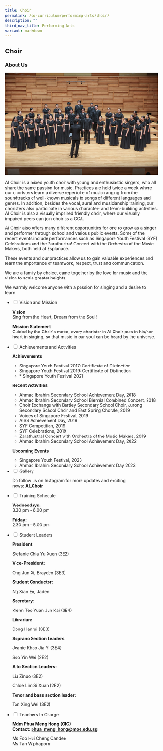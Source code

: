 ```yaml
---
title: Choir
permalink: /co-curriculum/performing-arts/choir/
description: ""
third_nav_title: Performing Arts
variant: markdown
---
```

## Choir
### About Us

![](/images/Co%20Curriculum/Choir/choir-banner.jpg)

<p>AI Choir is a mixed youth choir with young and enthusiastic singers, who all share the same passion for music. Practices are held twice a week where our choristers learn a diverse repertoire of music ranging from the soundtracks of well-known musicals to songs of different languages and genres. In addition, besides the vocal, aural and musicianship training, our choristers also participate in various character- and team-building activities. AI Choir is also a visually impaired friendly choir, where our visually impaired peers can join choir as a CCA.</p>

<p>AI Choir also offers many different opportunities for one to grow as a singer and performer through school and various public events. Some of the recent events include performances such as Singapore Youth Festival (SYF) Celebrations and the Zarathustra! Concert with the Orchestra of the Music Makers, both held at Esplanade.</p>

<p>These events and our practices allow us to gain valuable experiences and learn the importance of teamwork, respect, trust and communication.</p>

<p>We are a family by choice, came together by the love for music and the vision to scale greater heights.</p>

<p>We warmly welcome anyone with a passion for singing and a desire to learn.</p>

<ul class="jekyllcodex_accordion">
<li><input id="accordion1" type="checkbox"> <label for="accordion1">Vision and Mission</label>
<div>
<p><strong>Vision<br></strong>Sing from the Heart, Dream from the Soul!</p>
<p><strong>Mission Statement<br></strong>Guided by the Choir's motto, every chorister in AI Choir puts in his/her heart in singing, so that music in our soul can be heard by the universe.</p>
</div>
</li>
<li><input id="accordion2" type="checkbox"> <label for="accordion2">Achievements and Activities</label>
<div>
<p><strong>Achievements</strong></p>
<ul>
<li>Singapore Youth Festival 2017: Certificate of Distinction</li>
<li>Singapore Youth Festival 2019: Certificate of Distinction</li>
<li>*   Singapore Youth Festival 2021</li>	
</ul>
<p><strong>Recent Activities</strong></p>
<ul>
<li>Ahmad Ibrahim Secondary School Achievement Day, 2018</li>
<li>Ahmad Ibrahim Secondary School Biennial Combined Concert, 2018</li>
<li>Choir Exchange with Bartley Secondary School Choir, Jurong Secondary School Choir and East Spring Chorale, 2019</li>
<li>Voices of Singapore Festival, 2019</li>
<li>AISS Achievement Day, 2019</li>
<li>SYF Competition, 2019</li>
<li>SYF Celebrations, 2019</li>
<li>Zarathustra! Concert with Orchestra of the Music Makers, 2019</li>
<li>Ahmad Ibrahim Secondary School Achievement Day, 2022</li>	
</ul>
<p><strong>Upcoming Events</strong></p>
<ul>
<li>Singapore Youth Festival, 2023</li>
<li>Ahmad Ibrahim Secondary School Achievement Day 2023</li>
</ul>
</div>
</li><li><input id="accordion5" type="checkbox"> <label for="accordion5">Gallery</label>
<div>
<p>Do follow us on Instagram for more updates and exciting news:&nbsp;<strong><a href="https://www.instagram.com/ai_choir/" target="_blank" rel="noopener">AI_Choir</a></strong>&nbsp;</p>
</div>
</li>
<li><input id="accordion6" type="checkbox"> <label for="accordion6">Training Schedule</label>
<div>
<p><strong>Wednesdays:<br></strong>3.30 pm - 6.00 pm</p>
<p><strong>Friday:<br></strong>2.30 pm – 5.00 pm</p>
</div>
</li>
<li><input id="accordion7" type="checkbox"> <label for="accordion7">Student Leaders</label>
<div>
<p><strong>President:</strong></p>
<p>Stefanie Chia Yu Xuen (3E2)</p>
<p><strong>Vice-President:</strong></p>
<p>Ong Jun Xi, Brayden (3E3)</p>
<p><strong>Student Conductor:</strong></p>
<p>Ng Xian En, Jaden</p>
<p><strong>Secretary:</strong></p>
<p>Klenn Teo Yuan Jun Kai (3E4)</p>
<p><strong>Librarian:</strong></p>
<p>Dong Hanrui (3E3)</p>
<p><strong>Soprano Section Leaders:</strong></p>
<p>Jeanie Khoo Jia Yi (3E4)</p>
<p>Soo Yin Wei (2E2)</p>
<p><strong>Alto Section Leaders:</strong></p>
<p>Liu Zinuo (3E2)</p>
<p>Chloe Lim Si Xuan (2E2)</p>
<p><strong>Tenor and bass section leader:</strong></p>
<p>Tan Xing Wei (3E2)</p>

</div>
</li>
<li><input id="accordion8" type="checkbox"> <label for="accordion8">Teachers In Charge</label>
<div>
<p><strong>Mdm Phua Meng Hong (OIC) <br></strong><strong>Contact:&nbsp;</strong><strong><a href="mailto:sherman_yuen_sheung_man@moe.edu.sg" target="">phua_meng_hong@moe.edu.sg</a></strong></p>
<p>Ms Foo Hui Cheng Candee<br>Ms Tan Wiphaporn</p>
</div>
</li></ul>